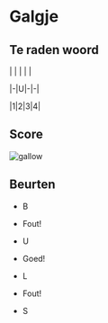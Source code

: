 # Galgje

## Te raden woord

| | | | |

|-|U|-|-|

|1|2|3|4|

## Score
![gallow](./images/3.png)

## Beurten

* B  
* Fout!  

* U  
* Goed!

* L  
* Fout!

* S  
